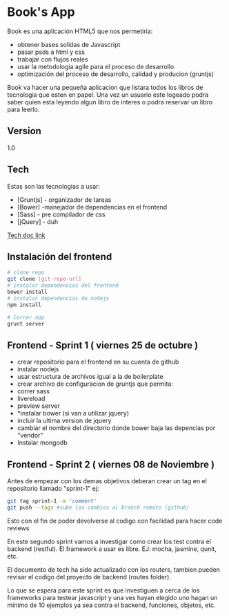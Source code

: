 Book's App 
=========

Book es una aplicación HTML5 que nos permetiria:

  - obtener bases solidas de Javascript
  - pasar psds a html y css
  - trabajar con flujos reales
  - usar la metodologia agile para el proceso de desarrollo
  - optimización del proceso de desarrollo, calidad y producion (gruntjs)

Book va hacer una pequeña aplicacion que listara todos los libros de tecnologia que esten en papel. Una vez un usuario este logeado podra saber quien esta leyendo algun libro de interes o podra reservar un libro para leerlo.  

Version
----

1.0

Tech
-----------

Estas son las tecnologias a usar:

* [Gruntjs] - organizador de tareas 
* [Bower]   -manejador de dependencias en el frontend 
* [Sass] - pre compilador de css
* [jQuery] - duh 

[Tech doc link](https://drive.google.com/file/d/0B08r1h3RbqoEUjhZUzk5QWVscW8/edit?usp=sharing) 

Instalación del frontend
--------------

```sh
# clone repo
git clone [git-repo-url] 
# instalar dependencias del frontend
bower install  
# instalar dependencias de nodejs
npm install

# Correr app
grunt server
```

## Frontend - Sprint 1 ( viernes 25 de octubre ) 
- crear repositorio para el frontend en su cuenta de github
- instalar nodejs
- usar estructura de archivos igual a la de boilerplate
- crear archivo de configuracion de gruntjs que permita:
 - correr sass
 - livereload
 - preview server
- *instalar bower (si van a utilizar jquery)
 - incluir la ultima version de jquery
 - cambiar el nombre del directorio donde bower baja las depencias por "vendor"
- Instalar mongodb

## Frontend - Sprint 2 ( viernes 08 de Noviembre ) 
Antes de empezar con los demas objetivos deberan crear un tag en el repositorio llamado "sprint-1" ej:
```sh
git tag sprint-1 -m 'comment'
git push --tags #sube los cambios al branch remoto (github)	
```
Esto con el fin de poder devolverse al codigo con facilidad para hacer code reviews

En este segundo sprint vamos a investigar como crear los test contra el backend (restful). El framework a usar es libre. EJ: mocha, jasmine, qunit, etc.

El documento de tech ha sido actualizado con los routers, tambien pueden revisar el codigo del proyecto de backend (routes folder).

Lo que se espera para este sprint es que investiguen a cerca de los frameworks para testear javascript y una ves hayan elegido uno hagan un minimo de 10 ejemplos ya sea contra el backend, funciones, objetos, etc.

